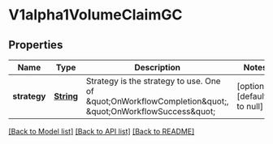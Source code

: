 # V1alpha1VolumeClaimGC
## Properties

Name | Type | Description | Notes
------------ | ------------- | ------------- | -------------
**strategy** | [**String**](string.md) | Strategy is the strategy to use. One of \&quot;OnWorkflowCompletion\&quot;, \&quot;OnWorkflowSuccess\&quot; | [optional] [default to null]

[[Back to Model list]](../README.md#documentation-for-models) [[Back to API list]](../README.md#documentation-for-api-endpoints) [[Back to README]](../README.md)

